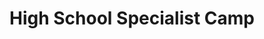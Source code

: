 ---
title: High School Specialist Camp
location: AIA World Headquarters, Xenia, OH
image: /uploads/football/kornblue Kicking CampFAB50.png
permalink: /football/event/highschool
start_date: May 28, 2017
end_date: 
layout: page
alt_url: 'http://www.kornbluekicking.com/?p=2413'
short_description: "Athletes in Action Football is excited to partner with Kornblue Kicking for  the 4th Annual “Fab 50” Specialist Camp. Kornblue Kicking is one of the most nationally recognized companies in the kicking, punting, and long snapping industry. This camp is will expose you to top training/talent, opportunities for national exposure, as well as college scholarships. Not only will this be an environment to improve technically as an specialist, but  the camp will also provide an environment to grow personally. Playing the game of football gives each athlete a dynamic platform to share the message of hope and truth! Are you up for the challenge?"
sport: football
---